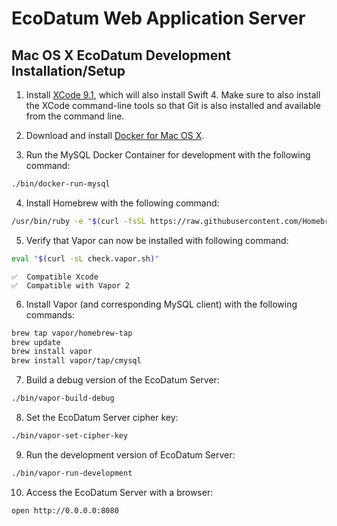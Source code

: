 # EcoDatum Web Application Server

## Mac OS X EcoDatum Development Installation/Setup

1. Install [XCode 9.1](https://developer.apple.com/xcode/downloads/), which will also install Swift 4.
Make sure to also install the XCode command-line tools so that Git is also installed and available 
from the command line.

2. Download and install [Docker for Mac OS X](https://download.docker.com/mac/stable/Docker.dmg).

3. Run the MySQL Docker Container for development with the following command:

```bash
./bin/docker-run-mysql
```

4. Install Homebrew with the following command:

```bash
/usr/bin/ruby -e "$(curl -fsSL https://raw.githubusercontent.com/Homebrew/install/master/install)"
```

5. Verify that Vapor can now be installed with following command:

```bash
eval "$(curl -sL check.vapor.sh)"
```
```
✅  Compatible Xcode
✅  Compatible with Vapor 2
```

6. Install Vapor (and corresponding MySQL client) with the following commands:

```bash
brew tap vapor/homebrew-tap
brew update
brew install vapor
brew install vapor/tap/cmysql
```

7. Build a debug version of the EcoDatum Server:


```bash
./bin/vapor-build-debug
```

8. Set the EcoDatum Server cipher key:


```bash
./bin/vapor-set-cipher-key
```

9. Run the development version of EcoDatum Server:


```bash
./bin/vapor-run-development
```

10. Access the EcoDatum Server with a browser:

```bash
open http://0.0.0.0:8080
```

